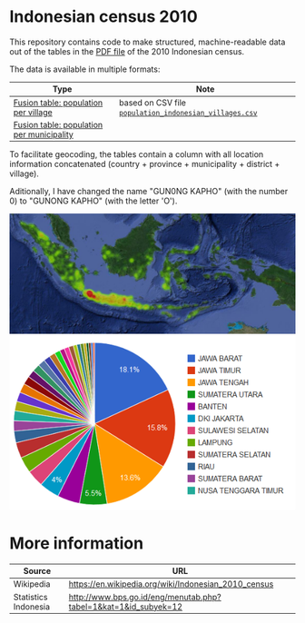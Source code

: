 Indonesian census 2010
======================
This repository contains code to make structured, machine-readable data out of the tables in the [PDF file](http://bps.go.id/eng/download_file/Population_of_Indonesia_by_Village_2010.pdf) of the 2010 Indonesian census. 



The data is available in multiple formats:

|Type|Note|
|---|---|
|[Fusion table: population per village](https://www.google.com/fusiontables/DataSource?docid=1OlmGuziakXDKU7EB-By-xUZH_2YiQdTGP5HWMohG)|based on CSV file [`population_indonesian_villages.csv`](https://github.com/digitalheir/Indonesia-Census-2010/blob/master/population_indonesian_villages.csv)|
|[Fusion table: population per municipality](https://www.google.com/fusiontables/DataSource?docid=1su6q9up2aM42sRSIJk6Qmg1y_u04fjm0bCJ4uKFV)||

To facilitate geocoding, the tables contain a column with all location information concatenated (country + province + municipality + district + village). 

Aditionally, I have changed the name "GUN0NG KAPHO" (with the number 0) to "GUNONG KAPHO"  (with the letter 'O').

[![Heat map of Indonesian population](https://github.com/digitalheir/Indonesia-Census-2010/raw/master/indonesia-heat-map-no-labels.png)](https://www.google.com/fusiontables/DataSource?docid=1OlmGuziakXDKU7EB-By-xUZH_2YiQdTGP5HWMohG&pli=1#chartnew:id=9)
[![Pie chart of Indonesian population per province](https://github.com/digitalheir/Indonesia-Census-2010/raw/master/indonesia-chart.png)](https://www.google.com/fusiontables/DataSource?docid=1OlmGuziakXDKU7EB-By-xUZH_2YiQdTGP5HWMohG&pli=1#chartnew:id=9)

More information 
================
|Source|URL|
|---|---|
|Wikipedia|https://en.wikipedia.org/wiki/Indonesian_2010_census|
|Statistics Indonesia|http://www.bps.go.id/eng/menutab.php?tabel=1&kat=1&id_subyek=12|
